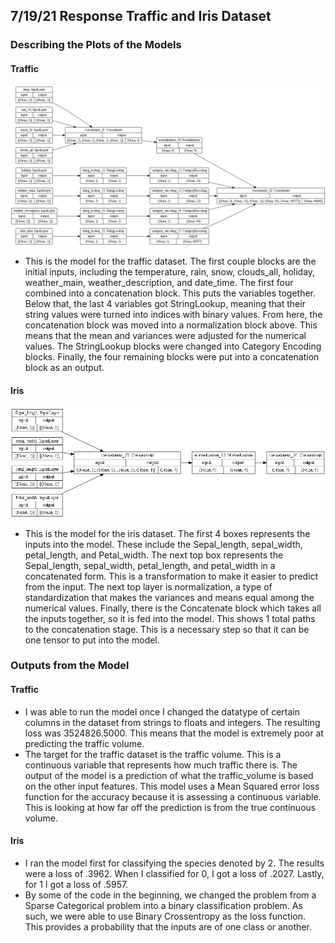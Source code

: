 ## 7/19/21 Response Traffic and Iris Dataset

### Describing the Plots of the Models

#### Traffic
![img_2.png](img_2.png)
- This is the model for the traffic dataset. The first couple blocks are the initial inputs, including the temperature, rain, snow, clouds_all, holiday, weather_main, weather_description, and date_time. The first four combined into a concatenation block. This puts the variables together. Below that, the last 4 variables got StringLookup, meaning that their string values were turned into indices with binary values. From here, the concatenation block was moved into a normalization block above. This means that the mean and variances were adjusted for the numerical values. The StringLookup blocks were changed into Category Encoding blocks. Finally, the four remaining blocks were put into a concatenation block as an output. 
#### Iris
![img_4.png](img_4.png)
- This is the model for the iris dataset. The first 4 boxes represents the inputs into the model. These include the Sepal_length, sepal_width, petal_length, and Petal_width. The next top box represents the Sepal_length, sepal_width, petal_length, and petal_width in a concatenated form. This is a transformation to make it easier to predict from the input. The next top layer is normalization, a type of standardization that makes the variances and means equal among the numerical values. Finally, there is the Concatenate block which takes all the inputs together, so it is fed into the model. This shows 1 total paths to the concatenation stage. This is a necessary step so that it can be one tensor to put into the model.

### Outputs from the Model
#### Traffic
- I was able to run the model once I changed the datatype of certain columns in the dataset from strings to floats and integers. The resulting loss was 3524826.5000. This means that the model is extremely poor at predicting the traffic volume. 
- The target for the traffic dataset is the traffic volume. This is a continuous variable that represents how much traffic there is. The output of the model is a prediction of what the traffic_volume is based on the other input features. This model uses a Mean Squared error loss function for the accuracy because it is assessing a continuous variable. This is looking at how far off the prediction is from the true continuous volume. 


#### Iris
- I ran the model first for classifying the species denoted by 2. The results were a loss of .3962. When I classified for 0, I got a loss of .2027. Lastly, for 1 I got a loss of .5957.   
- By some of the code in the beginning, we changed the problem from a Sparse Categorical problem into a binary classification problem. As such, we were able to use Binary Crossentropy as the loss function. This provides a probability that the inputs are of one class or another.  